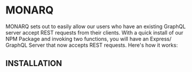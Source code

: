 # MONARQ

MONARQ sets out to easily allow our users who have an existing GraphQL server accept REST requests from their clients. With a quick install of our NPM Package and invoking two functions, you will have an Express/ GraphQL Server that now accepts REST requests. Here's how it works:

## INSTALLATION
